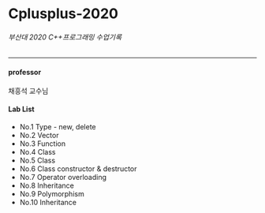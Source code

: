 # Cplusplus-2020
###### 부산대 2020 C++프로그래밍 수업기록
----
#### professor
채흥석 교수님

#### Lab List   
- No.1 Type - new, delete  
- No.2 Vector  
- No.3 Function  
- No.4 Class  
- No.5 Class
- No.6 Class constructor & destructor
- No.7 Operator overloading  
- No.8 Inheritance  
- No.9 Polymorphism  
- No.10 Inheritance  
